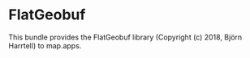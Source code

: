 # FlatGeobuf

This bundle provides the FlatGeobuf library (Copyright (c) 2018, Björn Harrtell) to map.apps.
